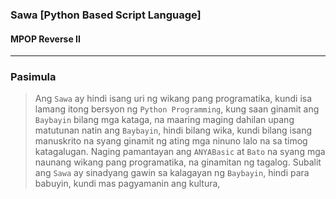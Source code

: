 ### Sawa [Python Based Script Language]
#### MPOP Reverse II

---
### Pasimula
> Ang `Sawa` ay hindi isang uri ng wikang pang programatika, kundi isa lamang itong bersyon ng `Python Programming`, kung saan ginamit ang `Baybayin` bilang mga kataga, na maaring maging dahilan upang matutunan natin ang `Baybayin`, hindi bilang wika, kundi bilang isang manuskrito na syang ginamit ng ating mga ninuno lalo na sa timog katagalugan. Naging pamantayan ang `ANYABasic` at `Bato` na syang mga naunang wikang pang programatika, na ginamitan ng tagalog. Subalit ang `Sawa` ay sinadyang gawin sa kalagayan ng `Baybayin`, hindi para babuyin, kundi mas pagyamanin ang kultura, 